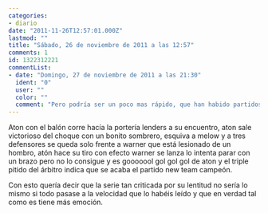 ```yaml
---
categories:
- diario
date: "2011-11-26T12:57:01.000Z"
lastmod: ""
title: "Sábado, 26 de noviembre de 2011 a las 12:57"
comments: 1
id: 1322312221
commentList:
- date: "Domingo, 27 de noviembre de 2011 a las 21:30"
  ident: "0"
  user: ""
  color: ""
  comment: "Pero podría ser un poco mas rápido, que han habido partidos que han durado 30 capítulos."
---
```


Aton con el balón corre hacía la portería lenders a su encuentro, aton sale victorioso del choque con un bonito sombrero, esquiva a melow y a tres defensores se queda solo frente a warner que está lesionado de un hombro, atón hace su tiro con efecto warner se lanza lo intenta parar con un brazo pero no lo consigue y es gooooool gol gol gol de aton y el triple pitido del árbitro indica que se acaba el partido new team campeón.  
  
Con esto quería decir que la serie tan criticada por su lentitud no sería lo mismo si todo pasase a la velocidad que lo habéis leído y que en verdad tal como es tiene más emoción.